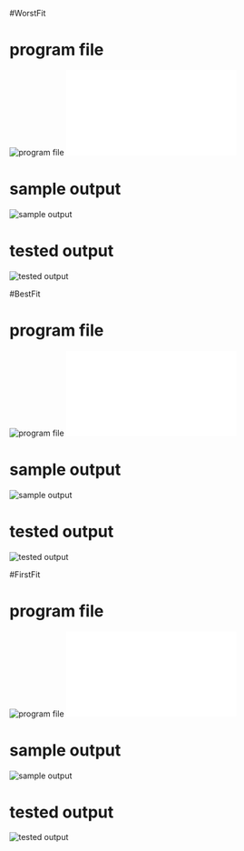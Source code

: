 #WorstFit
# program file
![program file](WorstFit_code_5A5.jpeg)
![program file](WorstFitFile.c)

# sample output
![sample output](WorstFit_IO_5A5.jpeg)

# tested output
![tested output](WorstFit_EO_5A5.jpeg)

#BestFit
# program file
![program file](BestFit_code_5A5.jpeg)
![program file](BestFitFile.c)

# sample output
![sample output](BestFit_IO_5A5.jpeg)

# tested output
![tested output](BestFit_EO_5A5.jpeg)

#FirstFit
# program file
![program file](FirstFit_code_5A5.jpeg)
![program file](FirstFitFile.c)

# sample output
![sample output](FirstFit_IO_5A5.jpeg)

# tested output
![tested output](FirstFit_EO_5A5.jpeg)
